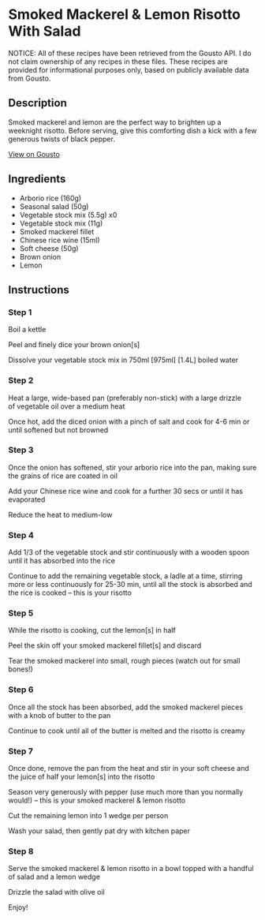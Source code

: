 # Smoked Mackerel & Lemon Risotto With Salad

NOTICE: All of these recipes have been retrieved from the Gousto API. I do not claim ownership of any recipes in these files. These recipes are provided for informational purposes only, based on publicly available data from Gousto.

## Description

Smoked mackerel and lemon are the perfect way to brighten up a weeknight risotto. Before serving, give this comforting dish a kick with a few generous twists of black pepper.

[View on Gousto](https://www.gousto.co.uk/recipes/cookbook/smoked-mackerel-lemon-risotto-with-pea-shoots)

## Ingredients

- Arborio rice (160g)
- Seasonal salad (50g)
- Vegetable stock mix (5.5g) x0
- Vegetable stock mix (11g)
- Smoked mackerel fillet
- Chinese rice wine (15ml)
- Soft cheese (50g)
- Brown onion
- Lemon

## Instructions


### Step 1

Boil a kettle

Peel and finely dice your brown onion[s]

Dissolve your vegetable stock mix in 750ml <span class="text-purple">[975ml]</span> <span class="text-danger">[1.4L]</span> boiled water


### Step 2

Heat a large, wide-based pan (preferably non-stick) with a large drizzle of vegetable oil over a medium heat

Once hot, add the diced onion with a pinch of salt and cook for 4-6 min or until softened but not browned


### Step 3

Once the onion has softened, stir your arborio rice into the pan, making sure the grains of rice are coated in oil

Add your Chinese rice wine and cook for a further 30 secs or until it has evaporated

Reduce the heat to medium-low


### Step 4

Add 1/3 of the vegetable stock and stir continuously with a wooden spoon until it has absorbed into the rice

Continue to add the remaining vegetable stock, a ladle at a time, stirring more or less continuously for 25-30 min, until all the stock is absorbed and the rice is cooked – this is your risotto


### Step 5

While the risotto is cooking, cut the lemon[s] in half

Peel the skin off your smoked mackerel fillet[s] and discard

Tear the smoked mackerel into small, rough pieces (watch out for small bones!)


### Step 6

Once all the stock has been absorbed, add the smoked mackerel pieces with a knob of butter to the pan

Continue to cook until all of the butter is melted and the risotto is creamy


### Step 7

Once done, remove the pan from the heat and stir in your soft cheese and the juice of half your lemon[s] into the risotto

Season very generously with pepper (use much more than you normally would!) – this is your smoked mackerel & lemon risotto

Cut the remaining lemon into 1 wedge per person 

Wash your salad, then gently pat dry with kitchen paper

### Step 8

Serve the smoked mackerel & lemon risotto in a bowl topped with a handful of salad and a lemon wedge

Drizzle the salad with olive oil

Enjoy!

